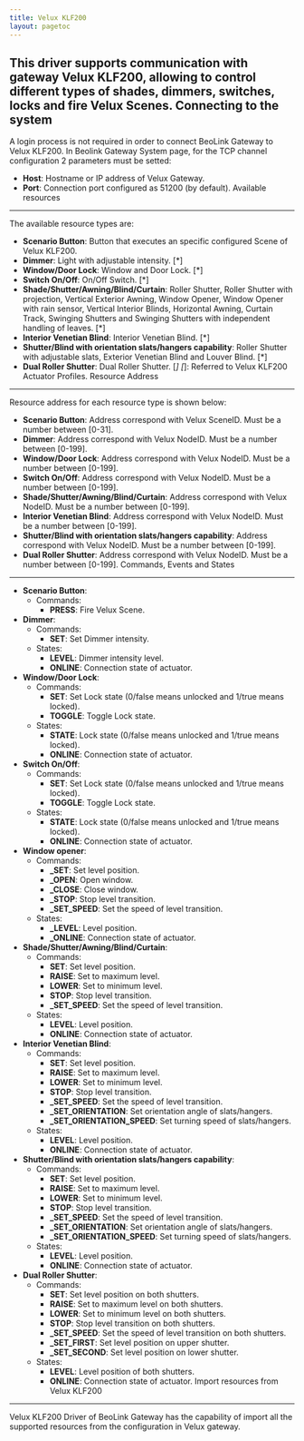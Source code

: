 ```yaml
---
title: Velux KLF200
layout: pagetoc
---
```


This driver supports communication with gateway Velux KLF200, allowing to control different types of shades, dimmers, switches, locks and fire Velux Scenes.
Connecting to the system
--------------------------------
A login process is not required in order to connect BeoLink Gateway to Velux KLF200.
In Beolink Gateway System page, for the TCP channel configuration 2 parameters must be setted:
* **Host**: Hostname or IP address of Velux Gateway.
* **Port**: Connection port configured as 51200 (by default).
Available resources
--------------------------------
The available resource types are:
* **Scenario Button**: Button that executes an specific configured Scene of Velux KLF200.
* **Dimmer**: Light with adjustable intensity. [*]
* **Window/Door Lock**: Window and Door Lock. [*]
* **Switch On/Off**: On/Off Switch. [*]
* **Shade/Shutter/Awning/Blind/Curtain**: Roller Shutter, Roller Shutter with projection, Vertical Exterior Awning, Window Opener, Window Opener with rain sensor, Vertical Interior Blinds, Horizontal Awning, Curtain Track, Swinging Shutters and Swinging Shutters with independent handling of leaves. [*]
* **Interior Venetian Blind**: Interior Venetian Blind. [*]
* **Shutter/Blind with orientation slats/hangers capability**: Roller Shutter with adjustable slats, Exterior Venetian Blind and Louver Blind. [*]
* **Dual Roller Shutter**: Dual Roller Shutter. [*]
[*]: Referred to Velux KLF200 Actuator Profiles.
Resource Address
-------------------
Resource address for each resource type is shown below: 
* **Scenario Button**: Address correspond with Velux SceneID. Must be a number between [0-31]. 
* **Dimmer**: Address correspond with Velux NodeID. Must be a number between [0-199].
* **Window/Door Lock**: Address correspond with Velux NodeID. Must be a number between [0-199].
* **Switch On/Off**: Address correspond with Velux NodeID. Must be a number between [0-199].
* **Shade/Shutter/Awning/Blind/Curtain**: Address correspond with Velux NodeID. Must be a number between [0-199].
* **Interior Venetian Blind**: Address correspond with Velux NodeID. Must be a number between [0-199].
* **Shutter/Blind with orientation slats/hangers capability**: Address correspond with Velux NodeID. Must be a number between [0-199].
* **Dual Roller Shutter**: Address correspond with Velux NodeID. Must be a number between [0-199].
Commands, Events and States
-------------------------------
* **Scenario Button**: 
    + Commands:
        - **PRESS**: Fire Velux Scene. 
* **Dimmer**: 
    + Commands:
        - **SET**: Set Dimmer intensity.
    + States:
        - **LEVEL**: Dimmer intensity level.
        - **ONLINE**: Connection state of actuator.
* **Window/Door Lock**: 
    + Commands:
        - **SET**: Set Lock state (0/false means unlocked and 1/true means locked).
        - **TOGGLE**: Toggle Lock state.
    + States:
        - **STATE**: Lock state (0/false means unlocked and 1/true means locked).
        - **ONLINE**: Connection state of actuator.
* **Switch On/Off**:     
    + Commands:
        - **SET**: Set Lock state (0/false means unlocked and 1/true means locked).
        - **TOGGLE**: Toggle Lock state.
    + States:
        - **STATE**: Lock state (0/false means unlocked and 1/true means locked).
        - **ONLINE**: Connection state of actuator.
* **Window opener**: 
    + Commands:
        - **_SET**: Set level position.
        - **_OPEN**: Open window.
        - **_CLOSE**: Close window.
        - **_STOP**: Stop level transition.
        - **\_SET\_SPEED**: Set the speed of level transition.
    + States:
        - **_LEVEL**: Level position.
        - **_ONLINE**: Connection state of actuator.
* **Shade/Shutter/Awning/Blind/Curtain**: 
    + Commands:
        - **SET**: Set level position.
        - **RAISE**: Set to maximum level.
        - **LOWER**: Set to minimum level.
        - **STOP**: Stop level transition.
        - **\_SET\_SPEED**: Set the speed of level transition.
    + States:
        - **LEVEL**: Level position.
        - **ONLINE**: Connection state of actuator.
* **Interior Venetian Blind**:     
    + Commands:
        - **SET**: Set level position.
        - **RAISE**: Set to maximum level.
        - **LOWER**: Set to minimum level.
        - **STOP**: Stop level transition.
        - **\_SET\_SPEED**: Set the speed of level transition.
        - **\_SET\_ORIENTATION**: Set orientation angle of slats/hangers.
        - **\_SET\_ORIENTATION\_SPEED**: Set turning speed of slats/hangers.
    + States:
        - **LEVEL**: Level position.
        - **ONLINE**: Connection state of actuator.
* **Shutter/Blind with orientation slats/hangers capability**: 
    + Commands:
        - **SET**: Set level position.
        - **RAISE**: Set to maximum level.
        - **LOWER**: Set to minimum level.
        - **STOP**: Stop level transition.
        - **\_SET\_SPEED**: Set the speed of level transition.
        - **\_SET\_ORIENTATION**: Set orientation angle of slats/hangers.
        - **\_SET\_ORIENTATION\_SPEED**: Set turning speed of slats/hangers.
    + States:
        - **LEVEL**: Level position.
        - **ONLINE**: Connection state of actuator.
* **Dual Roller Shutter**: 
    + Commands:
        - **SET**: Set level position on both shutters.
        - **RAISE**: Set to maximum level on both shutters.
        - **LOWER**: Set to minimum level on both shutters.
        - **STOP**: Stop level transition on both shutters.
        - **\_SET\_SPEED**: Set the speed of level transition on both shutters.
        - **\_SET\_FIRST**: Set level position on upper shutter.
        - **\_SET\_SECOND**: Set level position on lower shutter.
    + States:
        - **LEVEL**: Level position of both shutters.
        - **ONLINE**: Connection state of actuator.
Import resources from Velux KLF200
-------------------------------------------------------------------------
Velux KLF200 Driver of BeoLink Gateway has the capability of import all the supported resources from the configuration in Velux gateway. 
